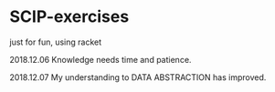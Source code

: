 # SCIP-exercises
  just for fun, using racket

  2018.12.06 Knowledge needs time and patience.
  
  2018.12.07 My understanding to DATA ABSTRACTION has improved.
